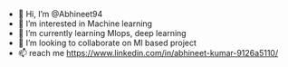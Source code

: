 - 👋 Hi, I’m @Abhineet94
- 👀 I’m interested in Machine learning 
- 🌱 I’m currently learning Mlops, deep learning 
- 💞️ I’m looking to collaborate on Ml based project
- 📫 reach me https://www.linkedin.com/in/abhineet-kumar-9126a5110/

<!---
Abhineet94/Abhineet94 is a ✨ special ✨ repository because its `README.md` (this file) appears on your GitHub profile.
You can click the Preview link to take a look at your changes.
--->
